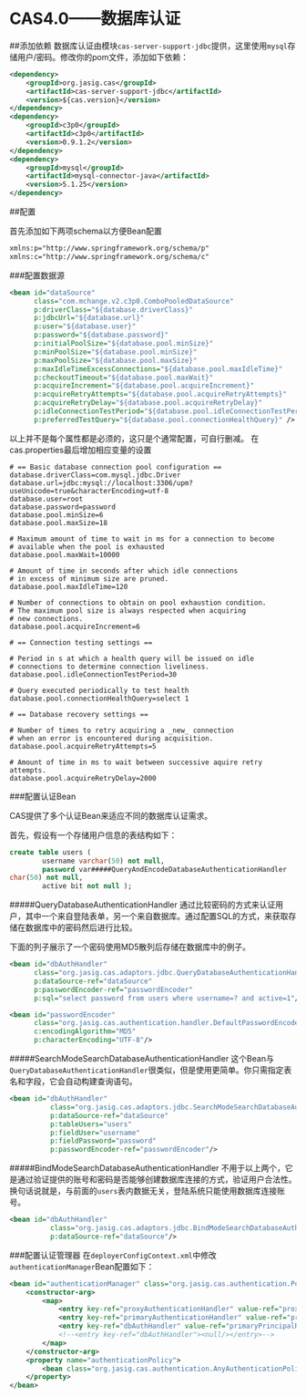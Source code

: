 CAS4.0——数据库认证
===

##添加依赖
数据库认证由模块`cas-server-support-jdbc`提供，这里使用`mysql`存储用户/密码。修改你的pom文件，添加如下依赖：
```xml
<dependency>
    <groupId>org.jasig.cas</groupId>
    <artifactId>cas-server-support-jdbc</artifactId>
    <version>${cas.version}</version>
</dependency>
<dependency>
    <groupId>c3p0</groupId>
    <artifactId>c3p0</artifactId>
    <version>0.9.1.2</version>
</dependency>
<dependency>
    <groupId>mysql</groupId>
    <artifactId>mysql-connector-java</artifactId>
    <version>5.1.25</version>
</dependency>
```


##配置

首先添加如下两项schema以方便Bean配置
```xml
xmlns:p="http://www.springframework.org/schema/p"
xmlns:c="http://www.springframework.org/schema/c"
```

###配置数据源
```xml
<bean id="dataSource"
      class="com.mchange.v2.c3p0.ComboPooledDataSource"
      p:driverClass="${database.driverClass}"
      p:jdbcUrl="${database.url}"
      p:user="${database.user}"
      p:password="${database.password}"
      p:initialPoolSize="${database.pool.minSize}"
      p:minPoolSize="${database.pool.minSize}"
      p:maxPoolSize="${database.pool.maxSize}"
      p:maxIdleTimeExcessConnections="${database.pool.maxIdleTime}"
      p:checkoutTimeout="${database.pool.maxWait}"
      p:acquireIncrement="${database.pool.acquireIncrement}"
      p:acquireRetryAttempts="${database.pool.acquireRetryAttempts}"
      p:acquireRetryDelay="${database.pool.acquireRetryDelay}"
      p:idleConnectionTestPeriod="${database.pool.idleConnectionTestPeriod}"
      p:preferredTestQuery="${database.pool.connectionHealthQuery}" />
```
以上并不是每个属性都是必须的，这只是个通常配置，可自行删减。
在cas.properties最后增加相应变量的设置
```
# == Basic database connection pool configuration ==
database.driverClass=com.mysql.jdbc.Driver
database.url=jdbc:mysql://localhost:3306/upm?useUnicode=true&characterEncoding=utf-8
database.user=root
database.password=password
database.pool.minSize=6
database.pool.maxSize=18

# Maximum amount of time to wait in ms for a connection to become
# available when the pool is exhausted
database.pool.maxWait=10000

# Amount of time in seconds after which idle connections
# in excess of minimum size are pruned.
database.pool.maxIdleTime=120

# Number of connections to obtain on pool exhaustion condition.
# The maximum pool size is always respected when acquiring
# new connections.
database.pool.acquireIncrement=6

# == Connection testing settings ==

# Period in s at which a health query will be issued on idle
# connections to determine connection liveliness.
database.pool.idleConnectionTestPeriod=30

# Query executed periodically to test health
database.pool.connectionHealthQuery=select 1

# == Database recovery settings ==

# Number of times to retry acquiring a _new_ connection
# when an error is encountered during acquisition.
database.pool.acquireRetryAttempts=5

# Amount of time in ms to wait between successive aquire retry attempts.
database.pool.acquireRetryDelay=2000
```
###配置认证Bean

CAS提供了多个认证Bean来适应不同的数据库认证需求。


首先，假设有一个存储用户信息的表结构如下：

```sql
create table users (
        username varchar(50) not null,
        password var#####QueryAndEncodeDatabaseAuthenticationHandler
char(50) not null,
        active bit not null );
```

#####QueryDatabaseAuthenticationHandler
通过比较密码的方式来认证用户，其中一个来自登陆表单，另一个来自数据库。通过配置SQL的方式，来获取存储在数据库中的密码然后进行比较。

下面的列子展示了一个密码使用MD5散列后存储在数据库中的例子。
```xml
<bean id="dbAuthHandler"
      class="org.jasig.cas.adaptors.jdbc.QueryDatabaseAuthenticationHandler"
      p:dataSource-ref="dataSource"
      p:passwordEncoder-ref="passwordEncoder"
      p:sql="select password from users where username=? and active=1"/>

<bean id="passwordEncoder"
      class="org.jasig.cas.authentication.handler.DefaultPasswordEncoder"
      c:encodingAlgorithm="MD5"
      p:characterEncoding="UTF-8"/>
```

#####SearchModeSearchDatabaseAuthenticationHandler
这个Bean与`QueryDatabaseAuthenticationHandler`很类似，但是使用更简单。你只需指定表名和字段，它会自动构建查询语句。
```xml
<bean id="dbAuthHandler"
          class="org.jasig.cas.adaptors.jdbc.SearchModeSearchDatabaseAuthenticationHandler"
          p:dataSource-ref="dataSource"
          p:tableUsers="users"
          p:fieldUser="username"
          p:fieldPassword="password"
          p:passwordEncoder-ref="passwordEncoder"/>
```

#####BindModeSearchDatabaseAuthenticationHandler
不用于以上两个，它是通过验证提供的账号和密码是否能够创建数据库连接的方式，验证用户合法性。换句话说就是，与前面的`users`表内数据无关，登陆系统只能使用数据库连接账号。
```xml
<bean id="dbAuthHandler"
          class="org.jasig.cas.adaptors.jdbc.BindModeSearchDatabaseAuthenticationHandler"
          p:dataSource-ref="dataSource"/>
```

###配置认证管理器
在`deployerConfigContext.xml`中修改`authenticationManager`Bean配置如下：

```xml
<bean id="authenticationManager" class="org.jasig.cas.authentication.PolicyBasedAuthenticationManager">
    <constructor-arg>
        <map>
            <entry key-ref="proxyAuthenticationHandler" value-ref="proxyPrincipalResolver" />
            <entry key-ref="primaryAuthenticationHandler" value-ref="primaryPrincipalResolver" />
            <entry key-ref="dbAuthHandler" value-ref="primaryPrincipalResolver"/>
            <!--<entry key-ref="dbAuthHandler"><null/></entry>-->
        </map>
    </constructor-arg>
    <property name="authenticationPolicy">
        <bean class="org.jasig.cas.authentication.AnyAuthenticationPolicy" />
    </property>
</bean>
```

